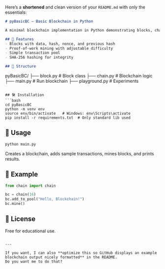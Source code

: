 Here’s a **shortened** and clean version of your `README.md` with only the essentials:

```markdown
# pyBasicBC – Basic Blockchain in Python

A minimal blockchain implementation in Python demonstrating blocks, chains, proof-of-work, and SHA-256 hashing.

## 🚀 Features
- Blocks with data, hash, nonce, and previous hash
- Proof-of-work mining with adjustable difficulty
- Simple transaction pool
- SHA-256 hashing for integrity

## 📂 Structure
```

pyBasicBC/
├── block.py       # Block class
├── chain.py       # Blockchain logic
├── main.py        # Run blockchain
├── playground.py  # Experiments

````

## 🛠 Installation
```bash
cd pyBasicBC
python -m venv env
source env/bin/activate   # Windows: env\Scripts\activate
pip install -r requirements.txt  # Only standard lib used
````

## 🎯 Usage

```bash
python main.py
```

Creates a blockchain, adds sample transactions, mines blocks, and prints results.

## 📌 Example

```python
from chain import chain

bc = chain(16)
bc.add_to_pool("Hello, Blockchain!")
bc.mine()
```

## 📄 License

Free for educational use.

```

---

If you want, I can also **optimize this so GitHub displays an example blockchain output nicely formatted** in the README.  
Do you want me to do that?
```
